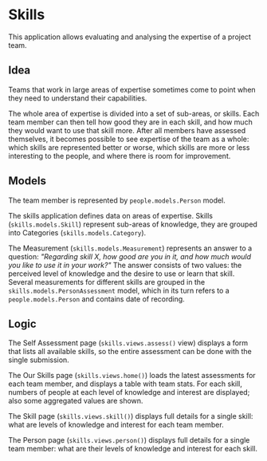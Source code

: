 # Skills

This application allows evaluating and analysing the expertise of a project team.

## Idea

Teams that work in large areas of expertise sometimes come to point when they need to understand their capabilities.

The whole area of expertise is divided into a set of sub-areas, or skills.  Each team member can then tell how good they are in each skill, and how much they would want to use that skill more.  After all members have assessed themselves, it becomes possible to see expertise of the team as a whole: which skills are represented better or worse, which skills are more or less interesting to the people, and where there is room for improvement.


## Models

The team member is represented by `people.models.Person` model.

The skills application defines data on areas of expertise.  Skills (`skills.models.Skill`) represent sub-areas of knowledge, they are grouped into Categories (`skills.models.Category`).

The Measurement (`skills.models.Measurement`) represents an answer to a question: *"Regarding skill X, how good are you in it, and how much would you like to use it in your work?"*  The answer consists of two values: the perceived level of knowledge and the desire to use or learn that skill.  Several measurements for different skills are grouped in the `skills.models.PersonAssessment` model, which in its turn refers to a `people.models.Person` and contains date of recording.

## Logic

The Self Assessment page (`skills.views.assess()` view) displays a form that lists all available skills, so the entire assessment can be done with the single submission.

The Our Skills page (`skills.views.home()`) loads the latest assessments for each team member, and displays a table with team stats.  For each skill, numbers of people at each level of knowledge and interest are displayed; also some aggregated values are shown.

The Skill page (`skills.views.skill()`) displays full details for a single skill: what are levels of knowledge and interest for each team member.

The Person page (`skills.views.person()`) displays full details for a single team member: what are their levels of knowledge and interest for each skill.
